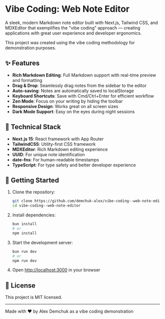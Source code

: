 # Vibe Coding: Web Note Editor

A sleek, modern Markdown note editor built with Next.js, Tailwind CSS, and MDXEditor that exemplifies the "vibe coding" approach — creating applications with great user experience and developer ergonomics.

This project was created using the vibe coding methodology for demonstration purposes.

## ✨ Features

- **Rich Markdown Editing**: Full Markdown support with real-time preview and formatting
- **Drag & Drop**: Seamlessly drag notes from the sidebar to the editor
- **Auto-saving**: Notes are automatically saved to localStorage
- **Keyboard Shortcuts**: Save with Cmd/Ctrl+Enter for efficient workflow
- **Zen Mode**: Focus on your writing by hiding the toolbar
- **Responsive Design**: Works great on all screen sizes
- **Dark Mode Support**: Easy on the eyes during night sessions

## 🧩 Technical Stack

- **Next.js 15**: React framework with App Router
- **TailwindCSS**: Utility-first CSS framework
- **MDXEditor**: Rich Markdown editing experience
- **UUID**: For unique note identification
- **date-fns**: For human-readable timestamps
- **TypeScript**: For type safety and better developer experience

## 🚀 Getting Started

1. Clone the repository:
   ```bash
   git clone https://github.com/demchuk-alex/vibe-coding--web-note-editor.git
   cd vibe-coding--web-note-editor
   ```

2. Install dependencies:
   ```bash
   bun install
   # or
   npm install
   ```

3. Start the development server:
   ```bash
   bun run dev
   # or
   npm run dev
   ```

4. Open [http://localhost:3000](http://localhost:3000) in your browser

## 📄 License

This project is MIT licensed.

---

Made with ❤️ by Alex Demchuk as a vibe coding demonstration
